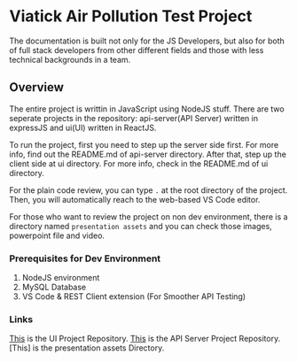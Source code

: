 # Viatick Air Pollution Test Project

The documentation is built not only for the JS Developers, but also for both of full stack developers from other different fields and those with less technical backgrounds in a team.

## Overview

The entire project is writtin in JavaScript using NodeJS stuff. There are two seperate projects in the repository: api-server(API Server) written in expressJS and ui(UI) written in ReactJS.

To run the project, first you need to step up the server side first. For more info, find out the README.md of api-server directory. After that, step up the client side at ui directory. For more info, check in the README.md of ui directory.

For the plain code review, you can type `.` at the root directory of the project. Then, you will automatically reach to the web-based VS Code editor.

For those who want to review the project on non dev environment, there is a directory named `presentation assets` and you can check those images, powerpoint file and video.


### Prerequisites for Dev Environment

1. NodeJS environment
2. MySQL Database
3. VS Code & REST Client extension (For Smoother API Testing)

### Links

[This](https://github.com/KaungZawHtet/viatick-air-pollution-ui) is the UI Project Repository.
[This](https://github.com/KaungZawHtet/viatick-air-pollution-api-server) is the API Server Project Repository.
[This] is the presentation assets Directory.









